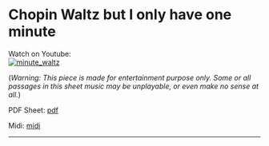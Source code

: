 # **Chopin Waltz but I only have one minute**           
              
Watch on Youtube:           
[![minute_waltz](http://img.youtube.com/vi/vx6Vt6rGyqo/0.jpg)](http://www.youtube.com/watch?v=vx6Vt6rGyqo)      
              
(*Warning: This piece is made for entertainment purpose only. Some or all passages in this sheet music may be unplayable, or even make no sense at all.*) 
              
PDF Sheet: [pdf](pdf/minute_waltz.pdf)    
              
Midi: [midi](midi/minute_waltz.mid)       
              
-----         
